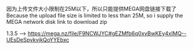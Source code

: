 因为上传文件大小限制在25M以下，所以只能提供MEGA网盘链接下载了
Because the upload file size is limited to less than 25M, so i supply the MEGA network disk link to download zip

1.3.5  --> https://mega.nz/file/F9NCWJYC#gEZMfb6q0xyBwKEy4xIMQ--UEsDeSpykvjkQoYYEbxc
